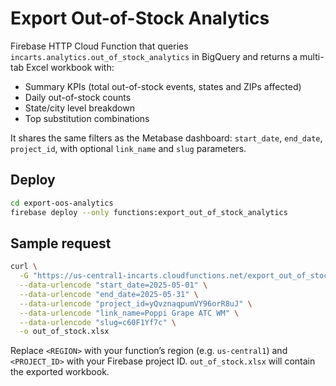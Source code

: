 # Export Out-of-Stock Analytics

Firebase HTTP Cloud Function that queries `incarts.analytics.out_of_stock_analytics` in
BigQuery and returns a multi-tab Excel workbook with:

- Summary KPIs (total out-of-stock events, states and ZIPs affected)
- Daily out-of-stock counts
- State/city level breakdown
- Top substitution combinations

It shares the same filters as the Metabase dashboard: `start_date`, `end_date`,
`project_id`, with optional `link_name` and `slug` parameters.

## Deploy

```bash
cd export-oos-analytics
firebase deploy --only functions:export_out_of_stock_analytics
```

## Sample request

```bash
curl \
  -G "https://us-central1-incarts.cloudfunctions.net/export_out_of_stock_analytics" \
  --data-urlencode "start_date=2025-05-01" \
  --data-urlencode "end_date=2025-05-31" \
  --data-urlencode "project_id=yQvznaqpumVY96orR8uJ" \
  --data-urlencode "link_name=Poppi Grape ATC WM" \
  --data-urlencode "slug=c60F1Yf7c" \
  -o out_of_stock.xlsx
```

Replace `<REGION>` with your function’s region (e.g. `us-central1`) and `<PROJECT_ID>`
with your Firebase project ID. `out_of_stock.xlsx` will contain the exported workbook.
